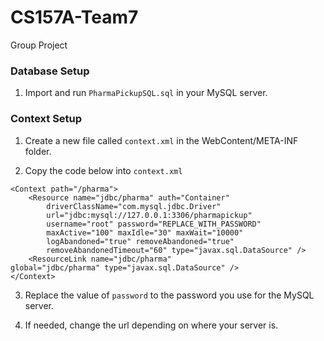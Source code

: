# CS157A-Team7
Group Project

### Database Setup
1. Import and run `PharmaPickupSQL.sql` in your MySQL server.

### Context Setup
1. Create a new file called `context.xml` in the WebContent/META-INF folder.

2. Copy the code below into `context.xml` 
```
<Context path="/pharma">
    <Resource name="jdbc/pharma" auth="Container"
        driverClassName="com.mysql.jdbc.Driver"
        url="jdbc:mysql://127.0.0.1:3306/pharmapickup"
        username="root" password="REPLACE_WITH_PASSWORD"
        maxActive="100" maxIdle="30" maxWait="10000"
        logAbandoned="true" removeAbandoned="true"
        removeAbandonedTimeout="60" type="javax.sql.DataSource" />
    <ResourceLink name="jdbc/pharma" 
global="jdbc/pharma" type="javax.sql.DataSource" />
</Context>
```

3. Replace the value of `password` to the password you use for the MySQL server.

4. If needed, change the url depending on where your server is.
